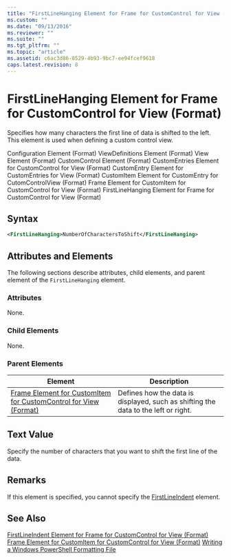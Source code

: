 ```yaml
---
title: "FirstLineHanging Element for Frame for CustomControl for View (Format) | Microsoft Docs"
ms.custom: ""
ms.date: "09/13/2016"
ms.reviewer: ""
ms.suite: ""
ms.tgt_pltfrm: ""
ms.topic: "article"
ms.assetid: c6ac3d86-0529-4b93-9bc7-ee94fcef9618
caps.latest.revision: 8
---
```

# FirstLineHanging Element for Frame for CustomControl for View (Format)
Specifies how many characters the first line of data is shifted to the left. This element is used when defining a custom control view.

 Configuration Element (Format)
ViewDefinitions Element (Format)
View Element (Format)
CustomControl Element (Format)
CustomEntries Element for CustomControl for View (Format)
CustomEntry Element for CustomEntries for View (Format)
CustomItem Element for CustomEntry for CutomControlView (Format)
Frame Element for CustomItem for CustomControl for View (Format)
FirstLineHanging Element for Frame for CustomControl for View (Format)

## Syntax

```xml
<FirstLineHanging>NumberOfCharactersToShift</FirstLineHanging>
```

## Attributes and Elements
 The following sections describe attributes, child elements, and parent element of the `FirstLineHanging` element.

### Attributes
 None.

### Child Elements
 None.

### Parent Elements

|Element|Description|
|-------------|-----------------|
|[Frame Element for CustomItem for CustomControl for View (Format)](./frame-element-for-customitem-for-customcontrol-for-view-format.md)|Defines how the data is displayed, such as shifting the data to the left or right.|

## Text Value
 Specify the number of characters that you want to shift the first line of the data.

## Remarks
 If this element is specified, you cannot specify the [FirstLineIndent](./firstlineindent-element-for-frame-for-customcontrol-for-view-format.md) element.

## See Also
 [FirstLineIndent Element for Frame for CustomControl for View (Format)](./firstlineindent-element-for-frame-for-customcontrol-for-view-format.md)
 [Frame Element for CustomItem for CustomControl for View (Format)](./frame-element-for-customitem-for-customcontrol-for-view-format.md)
 [Writing a Windows PowerShell Formatting File](./writing-a-windows-powershell-formatting-file.md)
